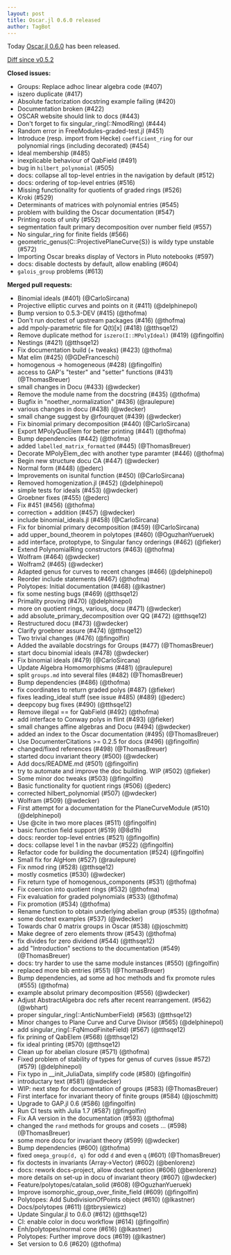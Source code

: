 ```yaml
---
layout: post
title: Oscar.jl 0.6.0 released
author: TagBot
---
```


Today [Oscar.jl 0.6.0](https://github.com/oscar-system/Oscar.jl/releases/tag/v0.6.0) has
been released.

[Diff since v0.5.2](https://github.com/oscar-system/Oscar.jl/compare/v0.5.2...v0.6.0)


**Closed issues:**
- Groups: Replace adhoc linear algebra code (#407)
- iszero duplicate (#417)
- Absolute factorization docstring example failing (#420)
- Documentation broken (#422)
- OSCAR website should link to docs (#443)
- Don't forget to fix singular_ring(::NmodRing) (#444)
- Random error in FreeModules-graded-test.jl (#451)
- Introduce (resp. import from Hecke) `coefficient_ring` for our polynomial rings (including decorated) (#454)
- Ideal membership (#485)
- inexplicable behaviour of QabField (#491)
- bug in `hilbert_polynomial` (#505)
- docs: collapse all top-level entries in the navigation by default (#512)
- docs: ordering of top-level entries (#516)
- Missing functionality for quotients of graded rings (#526)
- Kroki (#529)
- Determinants of matrices with polynomial entries (#545)
- problem with building the Oscar documentation (#547)
- Printing roots of unity (#552)
- segmentation fault primary decomposition over number field (#557)
- No singular_ring for finite fields (#566)
- geometric_genus(C::ProjectivePlaneCurve{S}) is wildy type unstable (#572)
- Importing Oscar breaks display of Vectors in Pluto notebooks (#597)
- docs: disable doctests by default, allow enabling (#604)
- `galois_group` problems (#613)

**Merged pull requests:**
- Binomial ideals (#401) (@CarloSircana)
- Projective elliptic curves and points on it (#411) (@delphinepol)
- Bump version to 0.5.3-DEV (#415) (@thofma)
- Don't run doctest of upstream packages (#416) (@thofma)
- add mpoly-parametric file for Q(t)[x] (#418) (@tthsqe12)
- Remove duplicate method for `iszero(I::MPolyIdeal)` (#419) (@fingolfin)
- Nestings (#421) (@tthsqe12)
- Fix documentation build (+ tweaks) (#423) (@thofma)
- Mat elim (#425) (@GDeFranceschi)
- homogenous -> homogeneous (#428) (@fingolfin)
- access to GAP's "tester" and "setter" functions (#431) (@ThomasBreuer)
- small changes in Docu (#433) (@wdecker)
- Remove the module name from the docstring (#435) (@thofma)
- Bugfix in "noether_normalization" (#436) (@raulepure)
- various changes in docu (#438) (@wdecker)
- small change suggest by @rfourquet (#439) (@wdecker)
- Fix binomial primary decomposition (#440) (@CarloSircana)
- Export MPolyQuoElem for better printing (#441) (@thofma)
- Bump dependencies (#442) (@thofma)
- added `labelled_matrix_formatted` (#445) (@ThomasBreuer)
- Decorate MPolyElem_dec with another type paramter (#446) (@thofma)
- Begin new structure docu CA (#447) (@wdecker)
- Normal form (#448) (@ederc)
- Improvements on isunital function (#450) (@CarloSircana)
- Removed homogenization.jl (#452) (@delphinepol)
- simple tests for ideals (#453) (@wdecker)
- Groebner fixes (#455) (@ederc)
- Fix #451 (#456) (@thofma)
- correction + addition (#457) (@wdecker)
- include binomial_ideals.jl (#458) (@CarloSircana)
- Fix for binomial primary decomposition (#459) (@CarloSircana)
- add upper_bound_theorem in polytopes (#460) (@OguzhanYueruek)
- add interface, protoptype, to Singular fancy orderings (#462) (@fieker)
- Extend PolynomialRing constructors (#463) (@thofma)
- Wolfram (#464) (@wdecker)
- Wolfram2 (#465) (@wdecker)
- Adapted genus for curves to recent changes (#466) (@delphinepol)
- Reorder include statements (#467) (@thofma)
- Polytopes: Initial documentation (#468) (@lkastner)
- fix some nesting bugs (#469) (@tthsqe12)
- Primality proving (#470) (@delphinepol)
- more on quotient rings, various, docu (#471) (@wdecker)
- add absolute_primary_decomposition over QQ (#472) (@tthsqe12)
- Restructured docu (#473) (@wdecker)
- Clarify groebner assure (#474) (@tthsqe12)
- Two trivial changes (#476) (@fingolfin)
- Added the available docstrings for Groups (#477) (@ThomasBreuer)
- start docu binomial ideals (#478) (@wdecker)
- Fix binomial ideals (#479) (@CarloSircana)
- Update Algebra Homomorphisms (#481) (@raulepure)
- split `groups.md` into several files (#482) (@ThomasBreuer)
- Bump dependencies (#486) (@thofma)
- fix coordinates to return graded polys (#487) (@fieker)
- fixes leading_ideal stuff (see issue #485) (#489) (@ederc)
- deepcopy bug fixes (#490) (@tthsqe12)
- Remove illegal == for QabField (#492) (@thofma)
- add interface to Conway polys in flint (#493) (@fieker)
- small changes affine algebras and Docu (#494) (@wdecker)
- added an index to the Oscar documentation (#495) (@ThomasBreuer)
- Use DocumenterCitations >= 0.2.5 for docs (#496) (@fingolfin)
- changed/fixed references (#498) (@ThomasBreuer)
- started docu invariant theory (#500) (@wdecker)
- Add docs/README.md (#501) (@fingolfin)
- try to automate and improve the doc building. WIP (#502) (@fieker)
- Some minor doc tweaks (#503) (@fingolfin)
- Basic functionality for quotient rings (#506) (@ederc)
- corrected hilbert_polynomial (#507) (@wdecker)
- Wolfram (#509) (@wdecker)
- First attempt for a documentation for the PlaneCurveModule (#510) (@delphinepol)
- Use @cite in two more places (#511) (@fingolfin)
- basic function field support (#519) (@8d1h)
- docs: reorder top-level entries (#521) (@fingolfin)
- docs: collapse level 1 in the navbar (#522) (@fingolfin)
- Refactor code for building the documentation (#524) (@fingolfin)
- Small fix for AlgHom (#527) (@raulepure)
- Fix nmod ring (#528) (@tthsqe12)
- mostly cosmetics (#530) (@wdecker)
- Fix return type of homogenous_components (#531) (@thofma)
- Fix coercion into quotient rings (#532) (@thofma)
- Fix evaluation for graded polynomials (#533) (@thofma)
- Fix promotion (#534) (@thofma)
- Rename function to obtain underlying abelian group (#535) (@thofma)
- some doctest examples (#537) (@wdecker)
- Towards char 0 matrix groups in Oscar (#538) (@joschmitt)
- Make degree of zero elements throw (#543) (@thofma)
- fix divides for zero dividend (#544) (@tthsqe12)
- add "Introduction" sections to the documentation (#549) (@ThomasBreuer)
- docs: try harder to use the same module instances (#550) (@fingolfin)
- replaced more bib entries (#551) (@ThomasBreuer)
- Bump dependencies, ad some ad hoc methods and fix promote rules (#555) (@thofma)
- example absolut primary decomposition (#556) (@wdecker)
- Adjust AbstractAlgebra doc refs after recent rearrangement. (#562) (@wbhart)
- proper singular_ring(::AnticNumberField) (#563) (@tthsqe12)
- Minor changes to Plane Curve and Curve Divisor (#565) (@delphinepol)
- add singular_ring(::FqNmodFiniteField) (#567) (@tthsqe12)
- fix prining of QabElem (#568) (@tthsqe12)
- fix ideal printing (#570) (@tthsqe12)
- Clean up for abelian closure (#571) (@thofma)
- Fixed problem of stability of types for genus of curves (issue #572) (#579) (@delphinepol)
- Fix typo in __init_JuliaData, simplify code (#580) (@fingolfin)
- introductary text (#581) (@wdecker)
- WIP: next step for documentation of groups (#583) (@ThomasBreuer)
- First interface for invariant theory of finite groups (#584) (@joschmitt)
- Upgrade to GAP.jl 0.6 (#586) (@fingolfin)
- Run CI tests with Julia 1.7 (#587) (@fingolfin)
- Fix AA version in the documentation (#593) (@thofma)
- changed the `rand` methods for groups and cosets ... (#598) (@ThomasBreuer)
- some more docu for invariant theory (#599) (@wdecker)
- Bump dependencies (#600) (@thofma)
- fixed `omega_group(d, q)` for odd `d` and even `q` (#601) (@ThomasBreuer)
- fix doctests in invariants (Array->Vector) (#602) (@benlorenz)
- docs: rework docs-project, allow doctest option (#606) (@benlorenz)
- more details on set-up in docu of invariant theory (#607) (@wdecker)
- Feature/polytopes/catalan_solid (#608) (@OguzhanYueruek)
- Improve isomorphic_group_over_finite_field (#609) (@fingolfin)
- Polytopes: Add SubdivisionOfPoints object (#610) (@lkastner)
- Docs/polytopes (#611) (@tbrysiewicz)
- Update Singular.jl to 0.6.0 (#612) (@tthsqe12)
- CI: enable color in docu workflow (#614) (@fingolfin)
- Enh/polytopes/normal cone (#616) (@lkastner)
- Polytopes: Further improve docs (#619) (@lkastner)
- Set version to 0.6 (#620) (@thofma)
